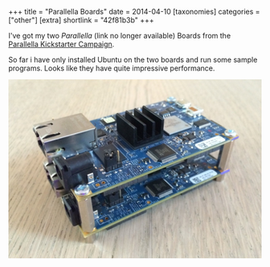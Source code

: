 +++
title = "Parallella Boards"
date = 2014-04-10
[taxonomies]
categories = ["other"]
[extra]
shortlink = "42f81b3b"
+++

I've got my two *Parallella* (link no longer available) Boards from the [Parallella Kickstarter Campaign](https://www.kickstarter.com/projects/adapteva/parallella-a-supercomputer-for-everyone).

<!-- more -->

So far i have only installed Ubuntu on the two boards and run some sample programs. Looks like they have quite impressive performance.

![Two stacked parallelas](parallella.jpg)
